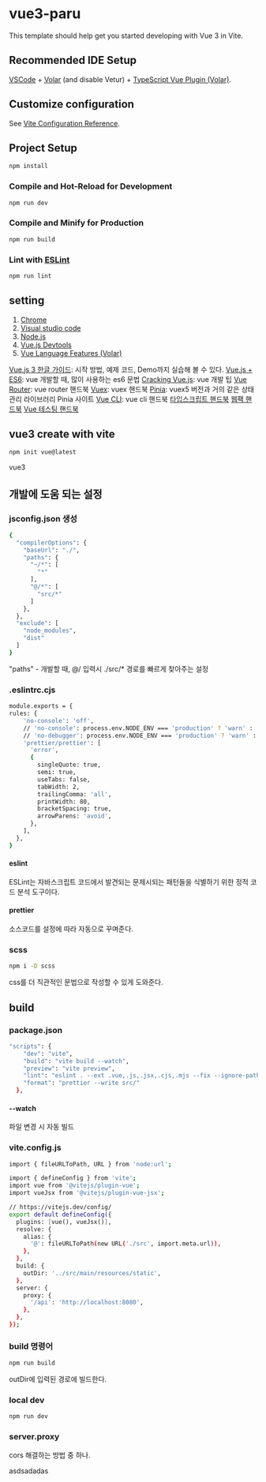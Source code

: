 # vue3-paru

This template should help get you started developing with Vue 3 in Vite.

## Recommended IDE Setup

[VSCode](https://code.visualstudio.com/) + [Volar](https://marketplace.visualstudio.com/items?itemName=Vue.volar) (and disable Vetur) + [TypeScript Vue Plugin (Volar)](https://marketplace.visualstudio.com/items?itemName=Vue.vscode-typescript-vue-plugin).

## Customize configuration

See [Vite Configuration Reference](https://vitejs.dev/config/).

## Project Setup

```sh
npm install
```

### Compile and Hot-Reload for Development

```sh
npm run dev
```

### Compile and Minify for Production

```sh
npm run build
```

### Lint with [ESLint](https://eslint.org/)

```sh
npm run lint
```


## setting

1. [Chrome](https://www.google.com/intl/ko_kr/chrome/)
2. [Visual studio code](https://code.visualstudio.com/download)
3. [Node.js](https://nodejs.org/ko/download)
4. [Vue.js Devtools](https://chrome.google.com/webstore/search/vue.js%20devtools)
5. [Vue Language Features (Volar)](https://marketplace.visualstudio.com/items?itemName=Vue.volar)

[Vue.js 3 한글 가이드](https://v3-docs.vuejs-korea.org/guide/quick-start.html#creating-a-vue-application): 시작 방법, 예제 코드, Demo까지 실습해 볼 수 있다.
[Vue.js + ES6](https://joshua1988.github.io/es6-online-book/): vue 개발할 때, 많이 사용하는 es6 문법
[Cracking Vue.js](https://joshua1988.github.io/vue-camp/): vue 개발 팁
[Vue Router](https://v3.router.vuejs.org/kr/): vue router 핸드북
[Vuex](https://vuex.vuejs.org/): vuex 핸드북
[Pinia](https://pinia.vuejs.kr/): vuex5 버전과 거의 같은 상태관리 라이브러리 Pinia 사이트
[Vue CLI](https://cli.vuejs.org/): vue cli 핸드북
[타입스크립트 핸드북](https://joshua1988.github.io/ts/)
[웹팩 핸드북](https://joshua1988.github.io/webpack-guide/)
[Vue 테스팅 핸드북](https://lmiller1990.github.io/vue-testing-handbook/ko/)
## vue3 create with vite
```sh
npm init vue@latest
```

vue3 

## 개발에 도움 되는 설정

### jsconfig.json 생성

```sh
{
  "compilerOptions": {
    "baseUrl": "./",
    "paths": {
      "~/*": [
        "*"
      ],
      "@/*": [
        "src/*"
      ]
    },
  },
  "exclude": [
    "node_modules",
    "dist"
  ]
}
```

"paths" - 개발할 때, @/ 입력시 ./src/* 경로를 빠르게 찾아주는 설정

### .eslintrc.cjs

```sh
module.exports = {
rules: {
    'no-console': 'off',
    // 'no-console': process.env.NODE_ENV === 'production' ? 'warn' : 'off',
    // 'no-debugger': process.env.NODE_ENV === 'production' ? 'warn' : 'off',
    'prettier/prettier': [
      'error',
      {
        singleQuote: true,
        semi: true,
        useTabs: false,
        tabWidth: 2,
        trailingComma: 'all',
        printWidth: 80,
        bracketSpacing: true,
        arrowParens: 'avoid',
      },
    ],
  },
}
```

#### eslint 

ESLint는 자바스크립트 코드에서 발견되는 문제시되는 패턴들을 식별하기 위한 정적 코드 분석 도구이다. 

#### prettier

소스코드를 설정에 따라 자동으로 꾸며준다.

### scss

```sh
npm i -D scss
```

css를 더 직관적인 문법으로 작성할 수 있게 도와준다.

## build

### package.json

```sh
"scripts": {
    "dev": "vite",
    "build": "vite build --watch",
    "preview": "vite preview",
    "lint": "eslint . --ext .vue,.js,.jsx,.cjs,.mjs --fix --ignore-path .gitignore",
    "format": "prettier --write src/"
  },
```

#### --watch
파일 변경 시 자동 빌드

### vite.config.js
```sh
import { fileURLToPath, URL } from 'node:url';

import { defineConfig } from 'vite';
import vue from '@vitejs/plugin-vue';
import vueJsx from '@vitejs/plugin-vue-jsx';

// https://vitejs.dev/config/
export default defineConfig({
  plugins: [vue(), vueJsx()],
  resolve: {
    alias: {
      '@': fileURLToPath(new URL('./src', import.meta.url)),
    },
  },
  build: {
    outDir: '../src/main/resources/static',
  },
  server: {
    proxy: {
      '/api': 'http://localhost:8080',
    },
  },
});
```

### build 명령어

```sh
npm run build
```

outDir에 입력된 경로에 빌드한다.

### local dev 

```sh
npm run dev
```

### server.proxy
cors 해결하는 방법 중 하나.


asdsadadas
